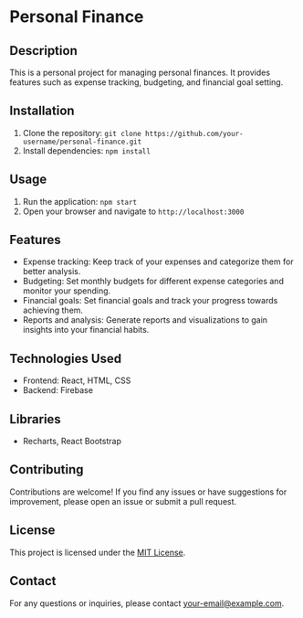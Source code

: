 # Personal Finance

## Description
This is a personal project for managing personal finances. It provides features such as expense tracking, budgeting, and financial goal setting.

## Installation
1. Clone the repository: `git clone https://github.com/your-username/personal-finance.git`
2. Install dependencies: `npm install`

## Usage
1. Run the application: `npm start`
2. Open your browser and navigate to `http://localhost:3000`

## Features
- Expense tracking: Keep track of your expenses and categorize them for better analysis.
- Budgeting: Set monthly budgets for different expense categories and monitor your spending.
- Financial goals: Set financial goals and track your progress towards achieving them.
- Reports and analysis: Generate reports and visualizations to gain insights into your financial habits.

## Technologies Used
- Frontend: React, HTML, CSS
- Backend: Firebase

## Libraries
- Recharts, React Bootstrap


## Contributing
Contributions are welcome! If you find any issues or have suggestions for improvement, please open an issue or submit a pull request.

## License
This project is licensed under the [MIT License](LICENSE).

## Contact
For any questions or inquiries, please contact [your-email@example.com](mailto:your-email@example.com).

